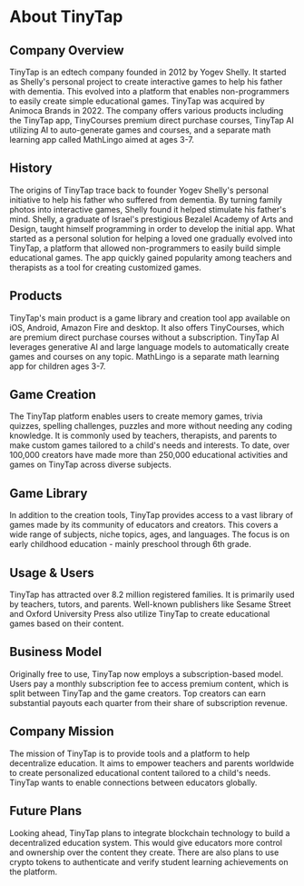 # About TinyTap

## Company Overview

TinyTap is an edtech company founded in 2012 by Yogev Shelly. It started as Shelly's personal project to create interactive games to help his father with dementia. This evolved into a platform that enables non-programmers to easily create simple educational games. TinyTap was acquired by Animoca Brands in 2022. The company offers various products including the TinyTap app, TinyCourses premium direct purchase courses, TinyTap AI utilizing AI to auto-generate games and courses, and a separate math learning app called MathLingo aimed at ages 3-7.

## History

The origins of TinyTap trace back to founder Yogev Shelly's personal initiative to help his father who suffered from dementia. By turning family photos into interactive games, Shelly found it helped stimulate his father's mind. Shelly, a graduate of Israel's prestigious Bezalel Academy of Arts and Design, taught himself programming in order to develop the initial app. What started as a personal solution for helping a loved one gradually evolved into TinyTap, a platform that allowed non-programmers to easily build simple educational games. The app quickly gained popularity among teachers and therapists as a tool for creating customized games.

## Products

TinyTap's main product is a game library and creation tool app available on iOS, Android, Amazon Fire and desktop. It also offers TinyCourses, which are premium direct purchase courses without a subscription. TinyTap AI leverages generative AI and large language models to automatically create games and courses on any topic. MathLingo is a separate math learning app for children ages 3-7.

## Game Creation

The TinyTap platform enables users to create memory games, trivia quizzes, spelling challenges, puzzles and more without needing any coding knowledge. It is commonly used by teachers, therapists, and parents to make custom games tailored to a child's needs and interests. To date, over 100,000 creators have made more than 250,000 educational activities and games on TinyTap across diverse subjects.

## Game Library

In addition to the creation tools, TinyTap provides access to a vast library of games made by its community of educators and creators. This covers a wide range of subjects, niche topics, ages, and languages. The focus is on early childhood education - mainly preschool through 6th grade.

## Usage & Users

TinyTap has attracted over 8.2 million registered families. It is primarily used by teachers, tutors, and parents. Well-known publishers like Sesame Street and Oxford University Press also utilize TinyTap to create educational games based on their content.

## Business Model

Originally free to use, TinyTap now employs a subscription-based model. Users pay a monthly subscription fee to access premium content, which is split between TinyTap and the game creators. Top creators can earn substantial payouts each quarter from their share of subscription revenue.

## Company Mission

The mission of TinyTap is to provide tools and a platform to help decentralize education. It aims to empower teachers and parents worldwide to create personalized educational content tailored to a child's needs. TinyTap wants to enable connections between educators globally.

## Future Plans

Looking ahead, TinyTap plans to integrate blockchain technology to build a decentralized education system. This would give educators more control and ownership over the content they create. There are also plans to use crypto tokens to authenticate and verify student learning achievements on the platform.
